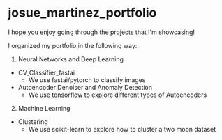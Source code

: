 # josue_martinez_portfolio

I hope you enjoy going through the projects that I'm showcasing!

I organized my portfolio in the following way:

1.  Neural Networks and Deep Learning
  - CV_Classifier_fastai
    - We use fastai/pytorch to classify images
  - Autoencoder Denoiser and Anomaly Detection
    - We use tensorflow to explore different types of Autoencoders
2. Machine Learning
  - Clustering
    - We use scikit-learn to explore how to cluster a two moon dataset


